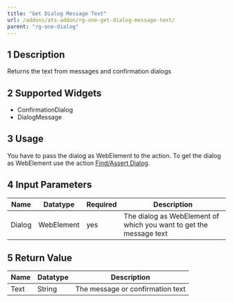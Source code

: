 ```yaml
---
title: "Get Dialog Message Text"
url: /addons/ats-addon/rg-one-get-dialog-message-text/
parent: "rg-one-dialog"
---
```


## 1 Description

Returns the text from messages and confirmation dialogs

## 2 Supported Widgets

* ConfirmationDialog
* DialogMessage

## 3 Usage

You have to pass the dialog as WebElement to the action. To get the dialog as WebElement use the action [Find/Assert Dialog](/addons/ats-addon/rg-one-findassert-dialog/).

## 4 Input Parameters

Name | Datatype | Required | Description
--- | --- | --- | ---
Dialog| WebElement | yes | The dialog as WebElement of which you want to get the message text

## 5 Return Value

Name | Datatype | Description
--- | --- | ---
Text | String | The message or confirmation text
